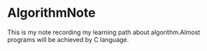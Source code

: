 # AlgorithmNote
This is my note recording my learning path about algorithm.Almost programs will be achieved by C language.
